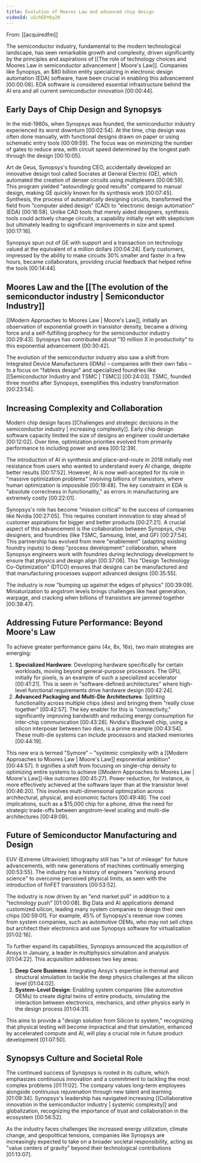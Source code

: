 ```yaml
---
title: Evolution of Moores Law and advanced chip design
videoId: uSchEDY6y20
---
```


From: [[acquiredfm]] <br/> 

The semiconductor industry, fundamental to the modern technological landscape, has seen remarkable growth and complexity, driven significantly by the principles and aspirations of [[The role of technology choices and Moores Law in semiconductor advancement | Moore's Law]]. Companies like Synopsys, an $80 billion entity specializing in electronic design automation (EDA) software, have been crucial in enabling this advancement <a class="yt-timestamp" data-t="00:00:08">[00:00:08]</a>. EDA software is considered essential infrastructure behind the AI era and all current semiconductor innovation <a class="yt-timestamp" data-t="00:00:44">[00:00:44]</a>.

## Early Days of Chip Design and Synopsys

In the mid-1980s, when Synopsys was founded, the semiconductor industry experienced its worst downturn <a class="yt-timestamp" data-t="00:02:54">[00:02:54]</a>. At the time, chip design was often done manually, with functional designs drawn on paper or using schematic entry tools <a class="yt-timestamp" data-t="00:09:59">[00:09:59]</a>. The focus was on minimizing the number of gates to reduce area, with circuit speed determined by the longest path through the design <a class="yt-timestamp" data-t="00:10:05">[00:10:05]</a>.

Art de Geus, Synopsys's founding CEO, accidentally developed an innovative design tool called Socrates at General Electric (GE), which automated the creation of denser circuits using multiplexers <a class="yt-timestamp" data-t="00:06:59">[00:06:59]</a>. This program yielded "astoundingly good results" compared to manual design, making GE quickly known for its synthesis work <a class="yt-timestamp" data-t="00:07:45">[00:07:45]</a>. Synthesis, the process of automatically designing circuits, transformed the field from "computer aided design" (CAD) to "electronic design automation" (EDA) <a class="yt-timestamp" data-t="00:16:58">[00:16:58]</a>. Unlike CAD tools that merely aided designers, synthesis tools could actively change circuits, a capability initially met with skepticism but ultimately leading to significant improvements in size and speed <a class="yt-timestamp" data-t="00:17:16">[00:17:16]</a>.

Synopsys spun out of GE with support and a transaction on technology valued at the equivalent of a million dollars <a class="yt-timestamp" data-t="00:04:24">[00:04:24]</a>. Early customers, impressed by the ability to make circuits 30% smaller and faster in a few hours, became collaborators, providing crucial feedback that helped refine the tools <a class="yt-timestamp" data-t="00:14:44">[00:14:44]</a>.

## Moores Law and the [[The evolution of the semiconductor industry | Semiconductor Industry]]

[[Modern Approaches to Moores Law | Moore's Law]], initially an observation of exponential growth in transistor density, became a driving force and a self-fulfilling prophecy for the semiconductor industry <a class="yt-timestamp" data-t="00:29:43">[00:29:43]</a>. Synopsys has contributed about "10 million X in productivity" to this exponential advancement <a class="yt-timestamp" data-t="00:30:42">[00:30:42]</a>.

The evolution of the semiconductor industry also saw a shift from Integrated Device Manufacturers (IDMs) – companies with their own fabs – to a focus on "fabless design" and specialized foundries like [[Semiconductor Industry and TSMC | TSMC]] <a class="yt-timestamp" data-t="00:24:03">[00:24:03]</a>. TSMC, founded three months after Synopsys, exemplifies this industry transformation <a class="yt-timestamp" data-t="00:23:54">[00:23:54]</a>.

## Increasing Complexity and Collaboration

Modern chip design faces [[Challenges and strategic decisions in the semiconductor industry | increasing complexity]]. Early chip design software capacity limited the size of designs an engineer could undertake <a class="yt-timestamp" data-t="00:12:02">[00:12:02]</a>. Over time, optimization priorities evolved from primarily performance to including power and area <a class="yt-timestamp" data-t="00:12:39">[00:12:39]</a>.

The introduction of AI in synthesis and place-and-route in 2018 initially met resistance from users who wanted to understand every AI change, despite better results <a class="yt-timestamp" data-t="00:17:52">[00:17:52]</a>. However, AI is now well-accepted for its role in "massive optimization problems" involving billions of transistors, where human optimization is impossible <a class="yt-timestamp" data-t="00:19:48">[00:19:48]</a>. The key constraint in EDA is "absolute correctness in functionality," as errors in manufacturing are extremely costly <a class="yt-timestamp" data-t="00:22:01">[00:22:01]</a>.

Synopsys's role has become "mission critical" to the success of companies like Nvidia <a class="yt-timestamp" data-t="00:27:05">[00:27:05]</a>. This requires constant innovation to stay ahead of customer aspirations for bigger and better products <a class="yt-timestamp" data-t="00:27:21">[00:27:21]</a>. A crucial aspect of this advancement is the collaboration between Synopsys, chip designers, and foundries (like TSMC, Samsung, Intel, and GF) <a class="yt-timestamp" data-t="00:27:54">[00:27:54]</a>. This partnership has evolved from mere "enablement" (adapting existing foundry inputs) to deep "process development" collaboration, where Synopsys engineers work with foundries during technology development to ensure that physics and design align <a class="yt-timestamp" data-t="00:37:06">[00:37:06]</a>. This "Design Technology Co-Optimization" (DTCO) ensures that designs can be manufactured and that manufacturing processes support advanced designs <a class="yt-timestamp" data-t="00:35:55">[00:35:55]</a>.

The industry is now "bumping up against the edges of physics" <a class="yt-timestamp" data-t="00:39:09">[00:39:09]</a>. Miniaturization to angstrom levels brings challenges like heat generation, warpage, and cracking when billions of transistors are jammed together <a class="yt-timestamp" data-t="00:38:47">[00:38:47]</a>.

## Addressing Future Performance: Beyond Moore's Law

To achieve greater performance gains (4x, 8x, 16x), two main strategies are emerging:
1.  **Specialized Hardware**: Developing hardware specifically for certain workloads, moving beyond general-purpose processors. The GPU, initially for pixels, is an example of such a specialized accelerator <a class="yt-timestamp" data-t="00:41:21">[00:41:21]</a>. This is seen in "software-defined architectures" where high-level functional requirements drive hardware design <a class="yt-timestamp" data-t="00:42:24">[00:42:24]</a>.
2.  **Advanced Packaging and Multi-Die Architectures**: Splitting functionality across multiple chips (dies) and bringing them "really close together" <a class="yt-timestamp" data-t="00:42:57">[00:42:57]</a>. The key enabler for this is "connectivity," significantly improving bandwidth and reducing energy consumption for inter-chip communication <a class="yt-timestamp" data-t="00:43:28">[00:43:28]</a>. Nvidia's Blackwell chip, using a silicon interposer between two dies, is a prime example <a class="yt-timestamp" data-t="00:43:54">[00:43:54]</a>. These multi-die systems can include processors and stacked memories <a class="yt-timestamp" data-t="00:44:19">[00:44:19]</a>.

This new era is termed "Symore" – "systemic complexity with a [[Modern Approaches to Moores Law | Moore's Law]] exponential ambition" <a class="yt-timestamp" data-t="00:44:57">[00:44:57]</a>. It signifies a shift from focusing on single-chip density to optimizing entire systems to achieve [[Modern Approaches to Moores Law | Moore's Law]]-like outcomes <a class="yt-timestamp" data-t="00:45:27">[00:45:27]</a>. Power reduction, for instance, is more effectively achieved at the software layer than at the transistor level <a class="yt-timestamp" data-t="00:46:20">[00:46:20]</a>. This involves multi-dimensional optimization across architectural, physical, and economic factors <a class="yt-timestamp" data-t="00:49:48">[00:49:48]</a>. The cost implications, such as a $15,000 chip for a phone, drive the need for strategic trade-offs between angstrom-level scaling and multi-die architectures <a class="yt-timestamp" data-t="00:49:09">[00:49:09]</a>.

## Future of Semiconductor Manufacturing and Design

EUV (Extreme Ultraviolet) lithography still has "a lot of mileage" for future advancements, with new generations of machines continually emerging <a class="yt-timestamp" data-t="00:53:55">[00:53:55]</a>. The industry has a history of engineers "working around science" to overcome perceived physical limits, as seen with the introduction of finFET transistors <a class="yt-timestamp" data-t="00:53:52">[00:53:52]</a>.

The industry is now driven by an "end market pull" in addition to a "technology push" <a class="yt-timestamp" data-t="01:00:08">[01:00:08]</a>. Big Data and AI applications demand customized silicon, leading many system companies to design their own chips <a class="yt-timestamp" data-t="00:59:01">[00:59:01]</a>. For example, 45% of Synopsys's revenue now comes from system companies, such as automotive OEMs, who may not sell chips but architect their electronics and use Synopsys software for virtualization <a class="yt-timestamp" data-t="01:02:16">[01:02:16]</a>.

To further expand its capabilities, Synopsys announced the acquisition of Ansys in January, a leader in multiphysics simulation and analysis <a class="yt-timestamp" data-t="01:04:22">[01:04:22]</a>. This acquisition addresses two key areas:
1.  **Deep Core Business**: Integrating Ansys's expertise in thermal and structural simulation to tackle the deep physics challenges at the silicon level <a class="yt-timestamp" data-t="01:04:02">[01:04:02]</a>.
2.  **System-Level Design**: Enabling system companies (like automotive OEMs) to create digital twins of entire products, simulating the interaction between electronics, mechanics, and other physics early in the design process <a class="yt-timestamp" data-t="01:04:31">[01:04:31]</a>.

This aims to provide a "design solution from Silicon to system," recognizing that physical testing will become impractical and that simulation, enhanced by accelerated compute and AI, will play a crucial role in future product development <a class="yt-timestamp" data-t="01:07:50">[01:07:50]</a>.

## Synopsys Culture and Societal Role

The continued success of Synopsys is rooted in its culture, which emphasizes continuous innovation and a commitment to tackling the most complex problems <a class="yt-timestamp" data-t="01:11:02">[01:11:02]</a>. The company values long-term employees alongside continuous rejuvenation through new talent and learning <a class="yt-timestamp" data-t="01:09:34">[01:09:34]</a>. Synopsys's leadership has navigated increasing [[Collaborative innovation in the semiconductor industry | systemic complexity]] and globalization, recognizing the importance of trust and collaboration in the ecosystem <a class="yt-timestamp" data-t="00:56:52">[00:56:52]</a>.

As the industry faces challenges like increased energy utilization, climate change, and geopolitical tensions, companies like Synopsys are increasingly expected to take on a broader societal responsibility, acting as "value centers of gravity" beyond their technological contributions <a class="yt-timestamp" data-t="01:13:07">[01:13:07]</a>.